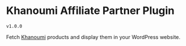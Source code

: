 # Khanoumi Affiliate Partner Plugin

`v1.0.0`

Fetch [Khanoumi](https://Khanoumi.com/) products and display them in your WordPress website.

